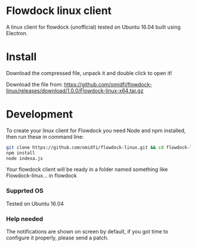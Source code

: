 # Flowdock linux client
A linux client for flowdock (unofficial) tested on Ubuntu 16.04 built using Electron.

# Install

Download the compressed file, unpack it and double click to open it! 

Download the file from: https://github.com/omidfi/flowdock-linux/releases/download/1.0.0/Flowdock-linux-x64.tar.gz

# Development 

To create your linux client for Flowdock you need Node and npm installed, then run these in command line:

```bash
git clone https://github.com/omidfi/flowdock-linux.git && cd flowdock-linux
npm install
node indexa.js
```

Your flowdock client will be ready in a folder named something like Flowdock-linux... in flowdock


### Supprted OS 
Tested on Ubuntu 16.04

### Help needed

The notifications are shown on screen by default, if you got time to configure it properly, please send a patch. 


